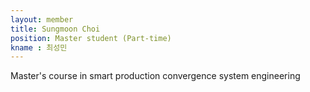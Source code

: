 ```yaml
---
layout: member
title: Sungmoon Choi
position: Master student (Part-time)
kname : 최성민
---
```


Master's course in smart production convergence system engineering